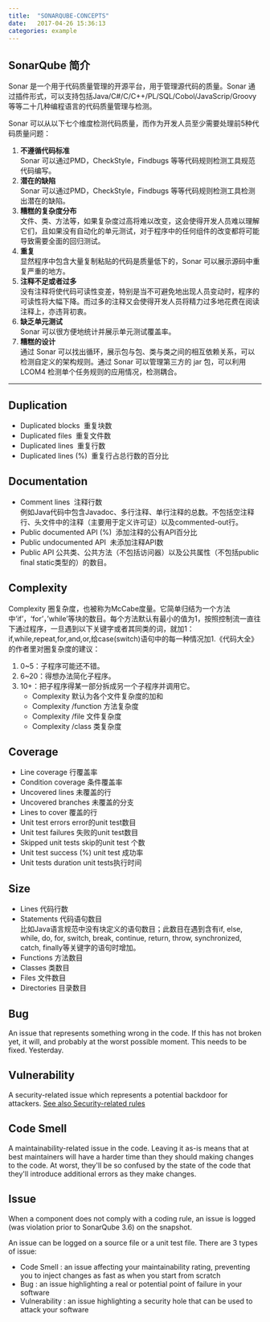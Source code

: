 ```yaml
---
title:  "SONARQUBE-CONCEPTS"
date:   2017-04-26 15:36:13
categories: example
---
```


## **SonarQube 简介**

Sonar 是一个用于代码质量管理的开源平台，用于管理源代码的质量。Sonar 通过插件形式，可以支持包括Java/C#/C/C++/PL/SQL/Cobol/JavaScrip/Groovy 等等二十几种编程语言的代码质量管理与检测。

Sonar 可以从以下七个维度检测代码质量，而作为开发人员至少需要处理前5种代码质量问题：

1. **不遵循代码标准**  
    Sonar 可以通过PMD，CheckStyle，Findbugs 等等代码规则检测工具规范代码编写。
2. **潜在的缺陷**  
    Sonar 可以通过PMD，CheckStyle，Findbugs 等等代码规则检测工具检测出潜在的缺陷。
3. **糟糕的复杂度分布**  
    文件、类、方法等，如果复杂度过高将难以改变，这会使得开发人员难以理解它们，且如果没有自动化的单元测试，对于程序中的任何组件的改变都将可能导致需要全面的回归测试。
4. **重复**  
    显然程序中包含大量复制粘贴的代码是质量低下的，Sonar 可以展示源码中重复严重的地方。
5. **注释不足或者过多**  
    没有注释将使代码可读性变差，特别是当不可避免地出现人员变动时，程序的可读性将大幅下降。而过多的注释又会使得开发人员将精力过多地花费在阅读注释上，亦违背初衷。
6. **缺乏单元测试**  
    Sonar 可以很方便地统计并展示单元测试覆盖率。
7. **糟糕的设计**  
    通过 Sonar 可以找出循环，展示包与包、类与类之间的相互依赖关系，可以检测自定义的架构规则。通过 Sonar 可以管理第三方的 jar 包，可以利用 LCOM4 检测单个任务规则的应用情况，检测耦合。

---

## **Duplication**

- Duplicated blocks  重复块数
- Duplicated files  重复文件数
- Duplicated lines  重复行数
- Duplicated lines (%)  重复行占总行数的百分比

## **Documentation**

- Comment lines  注释行数  
    例如Java代码中包含Javadoc、多行注释、单行注释的总数。不包括空注释行、头文件中的注释（主要用于定义许可证）以及commented-out行。
- Public documented API (%)  添加注释的公有API百分比
- Public undocumented API  未添加注释API数
- Public API  公共类、公共方法（不包括访问器）以及公共属性（不包括public final static类型的）的数目。

## **Complexity**

Complexity 圈复杂度，也被称为McCabe度量。它简单归结为一个方法中’if’，‘for’，’while’等块的数目。每个方法默认有最小的值为1，按照控制流一直往下通过程序，一旦遇到以下关键字或者其同类的词，就加1：if,while,repeat,for,and,or,给case(switch)语句中的每一种情况加1.《代码大全》的作者里对圈复杂度的建议：

1. 0~5：子程序可能还不错。
2. 6~20：得想办法简化子程序。
3. 10+：把子程序得某一部分拆成另一个子程序并调用它。
   - Complexity 默认为各个文件复杂度的加和
   - Complexity /function 方法复杂度
   - Complexity /file 文件复杂度
   - Complexity /class 类复杂度

## **Coverage**

- Line coverage 行覆盖率
- Condition coverage 条件覆盖率
- Uncovered lines 未覆盖的行
- Uncovered branches 未覆盖的分支
- Lines to cover 覆盖的行
- Unit test errors error的unit test数目
- Unit test failures 失败的unit test数目
- Skipped unit tests skip的unit test 个数
- Unit test success (%) unit test 成功率
- Unit tests duration unit tests执行时间

## **Size**

- Lines 代码行数
- Statements 代码语句数目  
    比如Java语言规范中没有块定义的语句数目；此数目在遇到含有if, else, while, do, for, switch, break, continue, return, throw, synchronized, catch, finally等关键字的语句时增加。
- Functions 方法数目
- Classes 类数目
- Files 文件数目
- Directories 目录数目

## **Bug**

An issue that represents something wrong in the code. If this has not broken yet, it will, and probably at the worst possible moment. This needs to be fixed. Yesterday.

## **Vulnerability**

A security-related issue which represents a potential backdoor for attackers. [See also Security-related rules](http://docs.sonarqube.org/display/SONAR/Security-related+rules)

## **Code Smell**

A maintainability-related issue in the code. Leaving it as-is means that at best maintainers will have a harder time than they should making changes to the code. At worst, they'll be so confused by the state of the code that they'll introduce additional errors as they make changes.

## **Issue**

When a component does not comply with a coding rule, an issue is logged (was violation prior to SonarQube 3.6) on the snapshot.

An issue can be logged on a source file or a unit test file. There are 3 types of issue:

- Code Smell : an issue affecting your maintainability rating, preventing you to inject changes as fast as when you start from scratch
- Bug : an issue highlighting a real or potential point of failure in your software
- Vulnerability : an issue highlighting a security hole that can be used to attack your software
